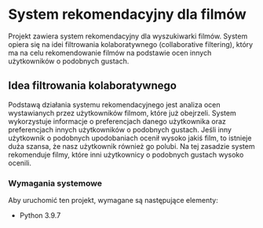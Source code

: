 # System rekomendacyjny dla filmów

Projekt zawiera system rekomendacyjny dla wyszukiwarki filmów. System opiera się na idei filtrowania kolaboratywnego (collaborative filtering), który ma na celu rekomendowanie filmów na podstawie ocen innych użytkowników o podobnych gustach.

## Idea filtrowania kolaboratywnego
Podstawą działania systemu rekomendacyjnego jest analiza ocen wystawianych przez użytkowników filmom, które już obejrzeli. System wykorzystuje informacje o preferencjach danego użytkownika oraz preferencjach innych użytkowników o podobnych gustach. Jeśli inny użytkownik o podobnych upodobaniach ocenił wysoko jakiś film, to istnieje duża szansa, że nasz użytkownik również go polubi. Na tej zasadzie system rekomenduje filmy, które inni użytkownicy o podobnych gustach wysoko ocenili.

### Wymagania systemowe

Aby uruchomić ten projekt, wymagane są następujące elementy:
- Python 3.9.7
